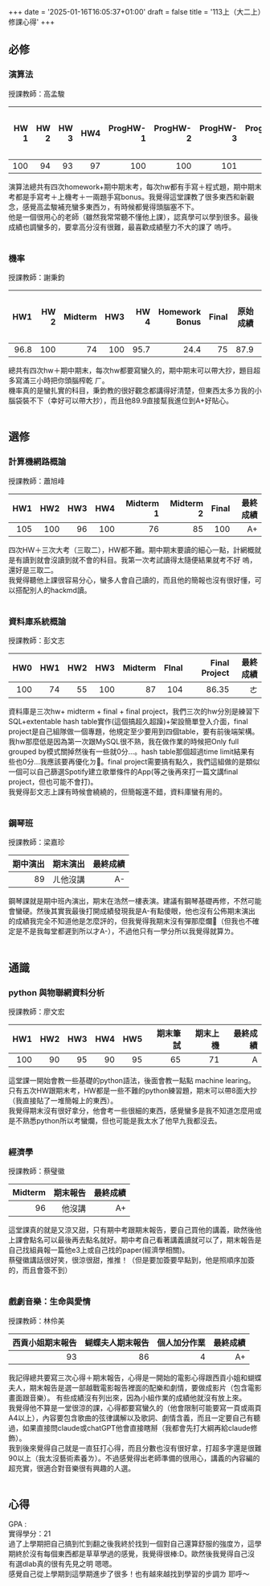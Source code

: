 +++
date = '2025-01-16T16:05:37+01:00'
draft = false
title = '113上（大二上）修課心得'
+++
## 必修
### 演算法
授課教師：高孟駿

| HW 1 | HW 2 | HW 3 | HW4 | ProgHW-1 | ProgHW-2 | ProgHW-3 | ProgHW-4 | Midterm | Final | 原始成績 | 最終成績 |
|----------:|----------:|----------:|----------:|----------:|----------:|----------:|----------:|----------:|----------:|----------:|----------:|
| 100 | 94 | 93 | 97 | 100 | 100 | 101 | 105 | 83 | 72 | 100 | A+ |

演算法總共有四次homework+期中期末考，每次hw都有手寫＋程式題，期中期末考都是手寫考＋上機考＋一兩題手寫bonus。我覺得這堂課教了很多東西和新觀念，感覺高孟駿補充蠻多東西ㄉ，有時候都覺得頭腦塞不下。  
他是一個很用心的老師（雖然我常常聽不懂他上課），認真學可以學到很多。最後成績也調蠻多的，要拿高分沒有很難，最喜歡成績壓力不大的課了 嗚呼。
<br>
<br>

### 機率
授課教師：謝秉鈞

| HW1 | HW 2 | Midterm | HW3 | HW 4 | Homework Bonus | Final | 原始成績 | 調分後成績 | 最終成績 |
|----------:|----------:|----------:|----------:|----------:|----------:|----------:|----------:|----------:|----------:|
| 96.8 | 100 | 74 | 100 | 95.7 | 24.4 | 75 | 87.9 | 89.9 | A+ |

總共有四次hw＋期中期末，每次hw都要寫蠻久的，期中期末可以帶大抄，題目超多寫滿三小時把你頭腦榨乾 ㄏ。  
機率真的是蠻扎實的科目，秉鈞教的很好觀念都講得好清楚，但東西太多ㄌ我的小腦袋裝不下（幸好可以帶大抄），而且他89.9直接幫我進位到A+好貼心。
<br>
<br>

## 選修
### 計算機網路概論
授課教師：蕭旭峰

| HW1 | HW2 | HW3 | HW4 | Midterm 1| Midterm 2 | Final | 最終成績 |
|----------:|----------:|----------:|----------:|----------:|----------:|----------:|----------:|
| 105 | 100 | 96 | 100 | 76 | 85 | 100 | A+ |

四次HW＋三次大考（三取二），HW都不難。期中期末要讀的細心一點，計網概就是有讀到就會沒讀到就不會的科目。我第一次考試讀得太隨便結果就考不好 嗚，還好是三取二。  
我覺得聽他上課很容易分心，蠻多人會自己讀的，而且他的簡報也沒有很好懂，可以搭配別人的hackmd讀。
<br>
<br>

### 資料庫系統概論
授課教師：彭文志

| HW0 | HW1 | HW2 | HW3 | Midterm | FInal | Final Project | 最終成績 |
|----------:|----------:|----------:|----------:|----------:|----------:|----------:|----------:|
| 100 | 74 | 55 | 100 | 87 | 104 | 86.35 | ㄜ |

資料庫是三次hw+ midterm + final + final project，我們三次的hw分別是練習下SQL+extentable hash table實作(這個搞超久超躁)+架設簡單登入介面，final project是自己組隊做一個專題，他規定至少要用到四個table，要有前後端架構。  
我hw那麼低是因為第一次跟MySQL很不熟，我在做作業的時候把Only full grouped by模式關掉然後有一些就0分...。hash table那個超過time limit結果有些也0分...我應該要再優化ㄉ🥲。final project需要搞有點久，我們這組做的是類似一個可以自己篩選Spotify建立歌單條件的App(等之後再來打一篇文講final project，但也可能不會打)。  
我覺得彭文志上課有時候會繞繞的，但簡報還不錯，資料庫蠻有用的。
<br>
<br>

### 鋼琴班
授課教師：梁嘉珍

| 期中演出 | 期末演出 | 最終成績 |
|----------:|----------:|----------:|
| 89 | ㄦ他沒講 | A- |

鋼琴課就是期中班內演出，期末在浩然一樓表演。建議有鋼琴基礎再修，不然可能會蠻硬。然後其實我最後打開成績發現我是A-有點傻眼，他也沒有公佈期末演出的成績我完全不知道他是怎麼評的，但我覺得我期末沒有彈那麼爛🥲（但我也不確定是不是我每堂都遲到所以才A-），不過他只有一學分所以我覺得就算ㄌ。
<br>
<br>

## 通識
### python 與物聯網資料分析
授課教師：廖文宏

| HW1 | HW2 | HW3 | HW4 | HW5 | 期末筆試 | 期末上機 | 最終成績 |
|----------:|----------:|----------:|----------:|----------:|----------:|----------:|----------:|
| 100 | 90 | 95 | 90 | 95 | 65 | 71 | A |

這堂課一開始會教一些基礎的python語法，後面會教一點點 machine learing。只有五次HW跟期末考，HW都是一些不難的python練習題，期末可以帶8面大抄（我直接貼了一堆簡報上的東西）。  
我覺得期末沒有很好拿分，他會考一些很細的東西，感覺蠻多是我不知道怎麼用或是不熟悉python所以考蠻爛，但也可能是我太水了他早九我都沒去。
<br>
<br>

### 經濟學
授課教師：蔡璧徽

| Midterm | 期末報告 | 最終成績 |
|----------:|----------:|----------:|
| 96 | 他沒講 | A+ |

這堂課真的就是又涼又甜，只有期中考跟期末報告，要自己買他的講義，歐然後他上課會點名可以最後再去點名就好。期中考自己看著講義讀就可以了，期末報告是自己找組員報一篇他e3上或自己找的paper(經濟學相關)。  
蔡璧徽講話很好笑，很涼很甜，推推！（但是要加簽要早點到，他是照順序加簽的，而且會簽不到）
<br>
<br>

### 戲劇音樂：生命與愛情
授課教師：林伶美

| 西貢小姐期末報告 | 蝴蝶夫人期末報告 | 個人加分作業 | 最終成績 |
|----------:|----------:|----------:|----------:|
| 93 | 86 | 4 | A+ |

我記得總共要寫三次心得＋期末報告，心得是一開始的電影心得跟西貢小姐和蝴蝶夫人，期末報告是選一部越戰電影報告裡面的配樂和劇情，要做成影片（包含電影畫面跟音樂）。 有些成績沒有列出來，因為小組作業的成績他就沒有放上來。  
我覺得他不算是一堂很涼的課，心得都要寫蠻久的（他會限制可能要寫一頁或兩頁A4以上），內容要包含歌曲的弦律講解以及歌詞、劇情含義，而且一定要自己有聽過，如果直接問claude或chatGPT他會直接瞎掰（我都會先打大綱再給claude修飾）。  
我到後來覺得自己就是一直狂打心得，而且分數也沒有很好拿，打超多字還是很難90以上（我太沒藝術素養ㄌ）。不過感覺得出老師準備的很用心，講義的內容編的超充實，很適合對音樂很有興趣的人選。
<br>
<br>

## 心得
GPA :   
實得學分：21  
過了上學期把自己搞到忙到翻之後我終於找到一個對自己還算舒服的強度ㄌ，這學期終於沒有每個東西都是草草學過的感覺，我覺得很棒:D。歐然後我覺得自己沒有選dlab真的很有先見之明 嗯嗯。  
感覺自己從上學期到這學期進步了很多！也有越來越找到學習的步調ㄌ 耶呼～